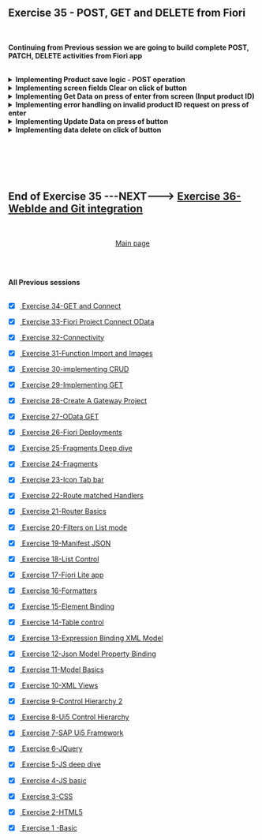 ## Exercise 35 - POST, GET and DELETE from Fiori

</br>

**Continuing from Previous session we are going to build complete POST, PATCH, DELETE activities from Fiori app**

</br>

<details>
<summary> <b> Implementing Product save logic - POST operation</b> </summary>
</br>
<img src="./files/ui5e35-1.png" >
</br></br>
<img src="./files/ui5e35-2.png" >
</br></br>
<img src="./files/ui5e35-4.png" >
</br></br>
<img src="./files/ui5e35-3.png" >
</br></br>
</details>

<details>
<summary> <b> Implementing screen fields Clear on click of button</b> </summary>
</br>
<img src="./files/ui5e35-4.png" >
</br></br>
<img src="./files/ui5e35-5.png" >
</br></br>
<img src="./files/ui5e35-6.png" >
</br></br>
<img src="./files/ui5e35-7.png" >
</br></br>
</details>

<details>
<summary> <b> Implementing Get Data on press of enter from screen (Input product ID)</b> </summary>
</br>
<img src="./files/ui5e35-8.png" >
</br></br>
<img src="./files/ui5e35-9.png" >
</br></br>
<img src="./files/ui5e35-10.png" >
</br></br>
<img src="./files/ui5e35-11.png" >
</br></br>
<img src="./files/ui5e35-12a.png" >
</br></br>
</details>

<details>
<summary> <b> Implementing error handling on invalid product ID request on press of enter</b> </summary>
</br>
<img src="./files/ui5e35-13.png" >
</br></br>
<img src="./files/ui5e35-14.png" >
</br></br>
<img src="./files/ui5e35-15.png" >
</br></br>
<img src="./files/ui5e35-16.png" >
</br></br>
<img src="./files/ui5e35-17.png" >
</br></br>
<img src="./files/ui5e35-18.png" >
</br></br>
<img src="./files/ui5e35-19.png" >
</br></br>
<img src="./files/ui5e35-20.png" >
</br></br>
<img src="./files/ui5e35-21.png" >
</br></br>
</details>

<details>
<summary> <b> Implementing Update Data on press of button</b> </summary>
</br>
</br></br>
</details>

<details>
<summary> <b> Implementing data delete on click of button</b> </summary>
</br>
</br></br>
</details>


</br>
</br>


</br>
</br></br>

## End of Exercise 35 ---NEXT---> <a href="https://github.com/Octavius-Dante/Arthelais/tree/main/ex_36"> Exercise 36-WebIde and Git integration </a>
</br>
<p align="center"> <a href="https://github.com/Octavius-Dante/Arthelais/tree/main"> Main page </a> </p>


</br></br>

**All Previous sessions**
</br></br>

<!-- - [x] <a href="https://github.com/Octavius-Dante/Arthelais/tree/main/ex_37"> Exercise 37-Deploy app to launchpad</a>
- [x] <a href="https://github.com/Octavius-Dante/Arthelais/tree/main/ex_36"> Exercise 36-WebIde and Git integration</a>
- [x] <a href="https://github.com/Octavius-Dante/Arthelais/tree/main/ex_35"> Exercise 35-POST, GET and DELETE from Fiori</a> -->
- [x] <a href="https://github.com/Octavius-Dante/Arthelais/tree/main/ex_34"> Exercise 34-GET and Connect</a>
- [x] <a href="https://github.com/Octavius-Dante/Arthelais/tree/main/ex_33"> Exercise 33-Fiori Project Connect OData</a>
- [x] <a href="https://github.com/Octavius-Dante/Arthelais/tree/main/ex_32"> Exercise 32-Connectivity</a>
- [x] <a href="https://github.com/Octavius-Dante/Arthelais/tree/main/ex_31"> Exercise 31-Function Import and Images</a>
- [x] <a href="https://github.com/Octavius-Dante/Arthelais/tree/main/ex_30"> Exercise 30-implementing CRUD</a>
- [x] <a href="https://github.com/Octavius-Dante/Arthelais/tree/main/ex_29"> Exercise 29-Implementing GET</a>
- [x] <a href="https://github.com/Octavius-Dante/Arthelais/tree/main/ex_28"> Exercise 28-Create A Gateway Project</a>
- [x] <a href="https://github.com/Octavius-Dante/Arthelais/tree/main/ex_27"> Exercise 27-OData GET</a>
- [x] <a href="https://github.com/Octavius-Dante/Arthelais/tree/main/ex_26"> Exercise 26-Fiori Deployments</a>
- [x] <a href="https://github.com/Octavius-Dante/Arthelais/tree/main/ex_25"> Exercise 25-Fragments Deep dive</a>
- [x] <a href="https://github.com/Octavius-Dante/Arthelais/tree/main/ex_24"> Exercise 24-Fragments</a>
- [x] <a href="https://github.com/Octavius-Dante/Arthelais/tree/main/ex_23"> Exercise 23-Icon Tab bar</a>
- [x] <a href="https://github.com/Octavius-Dante/Arthelais/tree/main/ex_22"> Exercise 22-Route matched Handlers</a>
- [x] <a href="https://github.com/Octavius-Dante/Arthelais/tree/main/ex_21"> Exercise 21-Router Basics</a>
- [x] <a href="https://github.com/Octavius-Dante/Arthelais/tree/main/ex_20"> Exercise 20-Filters on List mode</a>
- [x] <a href="https://github.com/Octavius-Dante/Arthelais/tree/main/ex_19"> Exercise 19-Manifest JSON</a>
- [x] <a href="https://github.com/Octavius-Dante/Arthelais/tree/main/ex_18"> Exercise 18-List Control</a>
- [x] <a href="https://github.com/Octavius-Dante/Arthelais/tree/main/ex_17"> Exercise 17-Fiori Lite app</a>
- [x] <a href="https://github.com/Octavius-Dante/Arthelais/tree/main/ex_16"> Exercise 16-Formatters </a>
- [x] <a href="https://github.com/Octavius-Dante/Arthelais/tree/main/ex_15"> Exercise 15-Element Binding</a>
- [x] <a href="https://github.com/Octavius-Dante/Arthelais/tree/main/ex_14"> Exercise 14-Table control</a>
- [x] <a href="https://github.com/Octavius-Dante/Arthelais/tree/main/ex_13"> Exercise 13-Expression Binding XML Model</a>
- [x] <a href="https://github.com/Octavius-Dante/Arthelais/tree/main/ex_12"> Exercise 12-Json Model Property Binding</a>
- [x] <a href="https://github.com/Octavius-Dante/Arthelais/tree/main/ex_11"> Exercise 11-Model Basics </a>
- [x] <a href="https://github.com/Octavius-Dante/Arthelais/tree/main/ex_10"> Exercise 10-XML Views </a>
- [x] <a href="https://github.com/Octavius-Dante/Arthelais/tree/main/ex_9"> Exercise 9-Control Hierarchy 2</a>
- [x] <a href="https://github.com/Octavius-Dante/Arthelais/tree/main/ex_8"> Exercise 8-Ui5 Control Hierarchy </a>
- [x] <a href="https://github.com/Octavius-Dante/Arthelais/tree/main/ex_7"> Exercise 7-SAP Ui5 Framework </a>
- [x] <a href="https://github.com/Octavius-Dante/Arthelais/tree/main/ex_6"> Exercise 6-JQuery </a>
- [x] <a href="https://github.com/Octavius-Dante/Arthelais/tree/main/ex_5"> Exercise 5-JS deep dive </a>
- [x] <a href="https://github.com/Octavius-Dante/Arthelais/tree/main/ex_4"> Exercise 4-JS basic </a>
- [x] <a href="https://github.com/Octavius-Dante/Arthelais/tree/main/ex_3"> Exercise 3-CSS </a>
- [x] <a href="https://github.com/Octavius-Dante/Arthelais/tree/main/ex_2"> Exercise 2-HTML5</a>
- [x] <a href="https://github.com/Octavius-Dante/Arthelais/tree/main/ex_1"> Exercise 1 -Basic </a>


<!--

<details>
<summary> <b> ALL CODE CHANGES - TODAY SESSION </b> </summary>
</br>
</br>

</br>
</br>
<img src="./files/capmd12-96a.png" >
</br>
</br>
</details>

-->